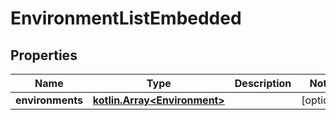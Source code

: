 
# EnvironmentListEmbedded

## Properties
Name | Type | Description | Notes
------------ | ------------- | ------------- | -------------
**environments** | [**kotlin.Array&lt;Environment&gt;**](Environment.md) |  |  [optional]



